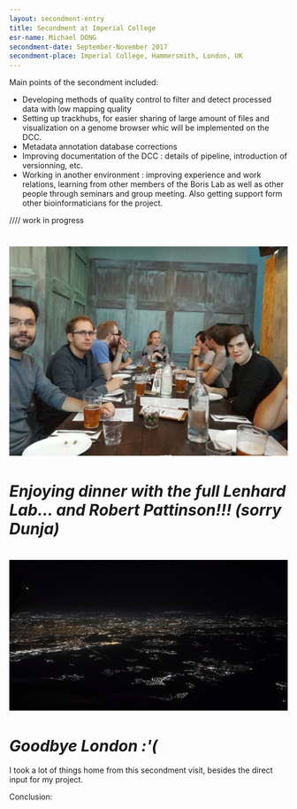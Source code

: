 ```yaml
---
layout: secondment-entry
title: Secondment at Imperial College
esr-name: Michael DONG
secondment-date: September-November 2017
secondment-place: Imperial College, Hammersmith, London, UK
---
```


Main points of the secondment included:
- Developing methods of quality control to filter and detect processed data with low mapping quality
- Setting up trackhubs, for easier sharing of large amount of files and visualization on a genome browser whic will be implemented on the DCC.
- Metadata annotation database corrections
- Improving documentation of the DCC : details of pipeline, introduction of versionning, etc.
- Working in another environment : improving experience and work relations, learning from other members of the Boris Lab as well as other people through seminars and group meeting. Also getting support form other bioinformaticians for the project.

//// work in progress

# ![Enjoying dinner with the full Lenhard Lab... and Robert Pattinson!!! (sorry Dunja)](/library/images/secondments/michael_IC_1.png)
# *Enjoying dinner with the full Lenhard Lab... and Robert Pattinson!!! (sorry Dunja)*


# ![Goodbye London :'(](/library/images/secondments/michael_IC_2.png)
# *Goodbye London :'(*

I took a lot of things home from this secondment visit, besides the direct input for my project.

Conclusion:

